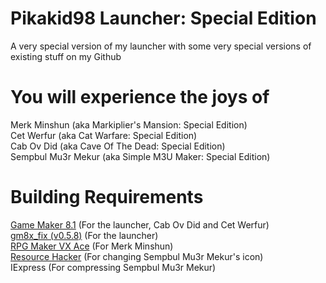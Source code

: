# Pikakid98 Launcher: Special Edition
A very special version of my launcher with some very special versions of existing stuff on my Github

# You will experience the joys of

Merk Minshun (aka Markiplier's Mansion: Special Edition)
\
Cet Werfur (aka Cat Warfare: Special Edition)
\
Cab Ov Did (aka Cave Of The Dead: Special Edition)
\
Sempbul Mu3r Mekur (aka Simple M3U Maker: Special Edition)


# Building Requirements

[Game Maker 8.1](https://archive.org/details/GameMaker81) (For the launcher, Cab Ov Did and Cet Werfur)
\
[gm8x_fix (v0.5.8)](https://github.com/skyfloogle/gm8x_fix/releases/tag/v0.5.8) (For the launcher)
\
[RPG Maker VX Ace](https://store.steampowered.com/app/220700) (For Merk Minshun)
\
[Resource Hacker](http://angusj.com/resourcehacker/#download) (For changing Sempbul Mu3r Mekur's icon)
\
IExpress (For compressing Sempbul Mu3r Mekur)
